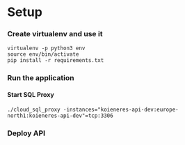 # Setup

### Create virtualenv and use it

```
virtualenv -p python3 env
source env/bin/activate
pip install -r requirements.txt
```

### Run the application

#### Start SQL Proxy

```
./cloud_sql_proxy -instances="koieneres-api-dev:europe-north1:koieneres-api-dev"=tcp:3306
```

### Deploy API
